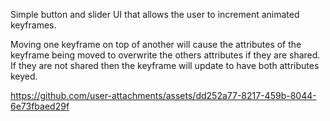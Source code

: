 Simple button and slider UI that allows the user to increment animated keyframes.

Moving one keyframe on top of another will cause the attributes of the keyframe being moved to overwrite the others attributes if they are shared. If they are not shared then the keyframe will update to have both attributes keyed.

https://github.com/user-attachments/assets/dd252a77-8217-459b-8044-6e73fbaed29f
